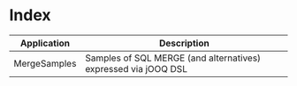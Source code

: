 # Index

| Application             | Description
| ------------------------|----------------------------------------------------------------|
| MergeSamples            | Samples of SQL MERGE (and alternatives) expressed via jOOQ DSL | 